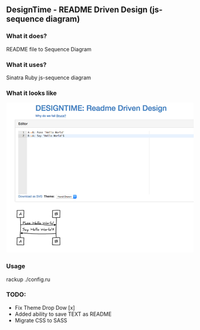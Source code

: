 ## DesignTime - README Driven Design (js-sequence diagram)

### What it does?
README file to Sequence Diagram

### What it uses?
Sinatra
Ruby
js-sequence diagram

### What it looks like
![](https://raw.githubusercontent.com/daneb/DesignTime/master/public/images/sample.png)

### Usage
rackup ./config.ru

### TODO:
* Fix Theme Drop Dow  [x]
* Added ability to save TEXT as README  
* Migrate CSS to SASS
